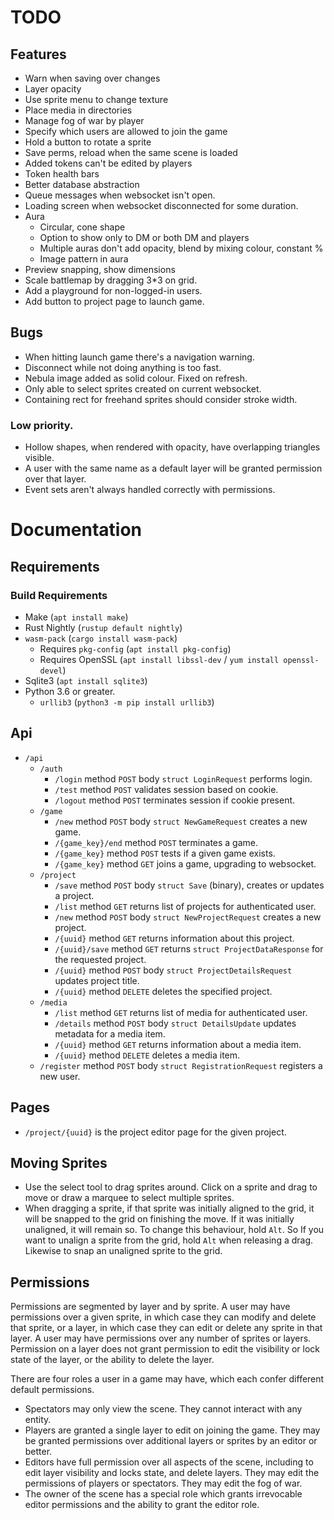 # TODO

## Features
* Warn when saving over changes
* Layer opacity
* Use sprite menu to change texture
* Place media in directories
* Manage fog of war by player
* Specify which users are allowed to join the game
* Hold a button to rotate a sprite
* Save perms, reload when the same scene is loaded
* Added tokens can't be edited by players
* Token health bars
* Better database abstraction
* Queue messages when websocket isn't open.
* Loading screen when websocket disconnected for some duration.
* Aura
    * Circular, cone shape
    * Option to show only to DM or both DM and players
    * Multiple auras don't add opacity, blend by mixing colour, constant %
    * Image pattern in aura
* Preview snapping, show dimensions
* Scale battlemap by dragging 3*3 on grid.
* Add a playground for non-logged-in users.
* Add button to project page to launch game.

## Bugs

* When hitting launch game there's a navigation warning.
* Disconnect while not doing anything is too fast.
* Nebula image added as solid colour. Fixed on refresh.
* Only able to select sprites created on current websocket.
* Containing rect for freehand sprites should consider stroke width.

### Low priority.

* Hollow shapes, when rendered with opacity, have overlapping triangles visible.
* A user with the same name as a default layer will be granted permission over
    that layer.
* Event sets aren't always handled correctly with permissions.

# Documentation

## Requirements

### Build Requirements

* Make (`apt install make`)
* Rust Nightly (`rustup default nightly`)
* `wasm-pack` (`cargo install wasm-pack`)
    * Requires `pkg-config` (`apt install pkg-config`)
    * Requires OpenSSL (`apt install libssl-dev` / `yum install openssl-devel`)
* Sqlite3 (`apt install sqlite3`)
* Python 3.6 or greater.
    * `urllib3` (`python3 -m pip install urllib3`)

## Api

- `/api`
    - `/auth`
        - `/login` method `POST` body `struct LoginRequest` performs login.
        - `/test` method `POST` validates session based on cookie.
        - `/logout` method `POST` terminates session if cookie present.
    - `/game`
        - `/new` method `POST` body `struct NewGameRequest` creates a new game.
        - `/{game_key}/end` method `POST` terminates a game.
        - `/{game_key}` method `POST` tests if a given game exists.
        - `/{game_key}` method `GET` joins a game, upgrading to websocket.
    - `/project`
        - `/save` method `POST` body `struct Save` (binary), creates or updates
            a project.
        - `/list` method `GET` returns list of projects for authenticated user.
        - `/new` method `POST` body `struct NewProjectRequest` creates a new
            project.
        - `/{uuid}` method `GET` returns information about this project.
        - `/{uuid}/save` method `GET` returns `struct ProjectDataResponse` for
            the requested project.
        - `/{uuid}` method `POST` body `struct ProjectDetailsRequest` updates
            project title.
        - `/{uuid}` method `DELETE` deletes the specified project.
    - `/media`
        - `/list` method `GET` returns list of media for authenticated user.
        - `/details` method `POST` body `struct DetailsUpdate` updates metadata
            for a media item.
        - `/{uuid}` method `GET` returns information about a media item.
        - `/{uuid}` method `DELETE` deletes a media item.
    - `/register` method `POST` body `struct RegistrationRequest` registers a
        new user.

## Pages

- `/project/{uuid}` is the project editor page for the given project.

## Moving Sprites

* Use the select tool to drag sprites around. Click on a sprite and drag to
    move or draw a marquee to select multiple sprites.
* When dragging a sprite, if that sprite was initially aligned to the grid, it
    will be snapped to the grid on finishing the move. If it was initially
    unaligned, it will remain so. To change this behaviour, hold `Alt`. So If
    you want to unalign a sprite from the grid, hold `Alt` when releasing a
    drag. Likewise to snap an unaligned sprite to the grid. 

## Permissions

Permissions are segmented by layer and by sprite. A user may have permissions
over a given sprite, in which case they can modify and delete that sprite, or a
layer, in which case they can edit or delete any sprite in that layer. A user
may have permissions over any number of sprites or layers. Permission on a layer
does not grant permission to edit the visibility or lock state of the layer, or
the ability to delete the layer.

There are four roles a user in a game may have, which each confer different
default permissions.

* Spectators may only view the scene. They cannot interact with any entity.
* Players are granted a single layer to edit on joining the game. They may be
    granted permissions over additional layers or sprites by an editor or
    better.
* Editors have full permission over all aspects of the scene, including to edit
    layer visibility and locks state, and delete layers. They may edit the
    permissions of players or spectators. They may edit the fog of war.
* The owner of the scene has a special role which grants irrevocable editor
    permissions and the ability to grant the editor role.
